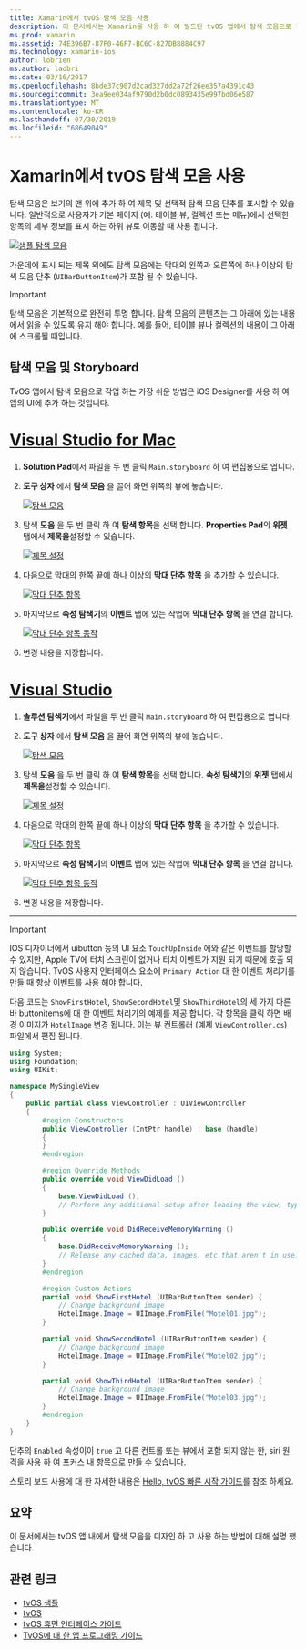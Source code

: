```yaml
---
title: Xamarin에서 tvOS 탐색 모음 사용
description: 이 문서에서는 Xamarin을 사용 하 여 빌드된 tvOS 앱에서 탐색 모음으로 작업 하는 방법을 설명 합니다. 스토리 보드에 탐색 모음을 설정 하 고 이러한 단추에서 이벤트에 응답 하는 방법을 설명 합니다.
ms.prod: xamarin
ms.assetid: 74E396B7-87F0-46F7-BC6C-827DB8884C97
ms.technology: xamarin-ios
author: lobrien
ms.author: laobri
ms.date: 03/16/2017
ms.openlocfilehash: 8bde37c907d2cad327dd2a72f26ee357a4391c43
ms.sourcegitcommit: 3ea9ee034af9790d2b0dc0893435e997bd06e587
ms.translationtype: MT
ms.contentlocale: ko-KR
ms.lasthandoff: 07/30/2019
ms.locfileid: "68649049"
---
```

# <a name="working-with-tvos-navigation-bars-in-xamarin"></a>Xamarin에서 tvOS 탐색 모음 사용

탐색 모음은 보기의 맨 위에 추가 하 여 제목 및 선택적 탐색 모음 단추를 표시할 수 있습니다. 일반적으로 사용자가 기본 페이지 (예: 테이블 뷰, 컬렉션 또는 메뉴)에서 선택한 항목의 세부 정보를 표시 하는 하위 뷰로 이동할 때 사용 됩니다.

[![](navigation-bars-images/navbar01.png "샘플 탐색 모음")](navigation-bars-images/navbar01.png#lightbox)

가운데에 표시 되는 제목 외에도 탐색 모음에는 막대의 왼쪽과 오른쪽에 하나 이상의 탐색 모음 단추 (`UIBarButtonItem`)가 포함 될 수 있습니다.

> [!IMPORTANT]
> 탐색 모음은 기본적으로 완전히 투명 합니다. 탐색 모음의 콘텐츠는 그 아래에 있는 내용에서 읽을 수 있도록 유지 해야 합니다. 예를 들어, 테이블 뷰나 컬렉션의 내용이 그 아래에 스크롤될 때입니다.

<a name="Navigation-Bars-and-Storyboards" />

## <a name="navigation-bars-and-storyboards"></a>탐색 모음 및 Storyboard

TvOS 앱에서 탐색 모음으로 작업 하는 가장 쉬운 방법은 iOS Designer를 사용 하 여 앱의 UI에 추가 하는 것입니다.

# <a name="visual-studio-for-mactabmacos"></a>[Visual Studio for Mac](#tab/macos)

1. **Solution Pad**에서 파일을 두 번 클릭 `Main.storyboard` 하 여 편집용으로 엽니다.
1. **도구 상자** 에서 **탐색 모음** 을 끌어 화면 위쪽의 뷰에 놓습니다. 

    [![](navigation-bars-images/navbar02.png "탐색 모음")](navigation-bars-images/navbar02.png#lightbox)
1. 탐색 **모음** 을 두 번 클릭 하 여 **탐색 항목**을 선택 합니다. **Properties Pad**의 **위젯** 탭에서 **제목을**설정할 수 있습니다. 

    [![](navigation-bars-images/navbar03.png "제목 설정")](navigation-bars-images/navbar03.png#lightbox)
1. 다음으로 막대의 한쪽 끝에 하나 이상의 **막대 단추 항목** 을 추가할 수 있습니다. 

    [![](navigation-bars-images/navbar04.png "막대 단추 항목")](navigation-bars-images/navbar04.png#lightbox)
1. 마지막으로 **속성 탐색기**의 **이벤트** 탭에 있는 작업에 **막대 단추 항목** 을 연결 합니다. 

    [![](navigation-bars-images/navbar05.png "막대 단추 항목 동작")](navigation-bars-images/navbar05.png#lightbox)
1. 변경 내용을 저장합니다.


# <a name="visual-studiotabwindows"></a>[Visual Studio](#tab/windows)


1. **솔루션 탐색기**에서 파일을 두 번 클릭 `Main.storyboard` 하 여 편집용으로 엽니다.
1. **도구 상자** 에서 **탐색 모음** 을 끌어 화면 위쪽의 뷰에 놓습니다. 

    [![](navigation-bars-images/navbar02-vs.png "탐색 모음")](navigation-bars-images/navbar02-vs.png#lightbox)
1. 탐색 **모음** 을 두 번 클릭 하 여 **탐색 항목**을 선택 합니다. **속성 탐색기**의 **위젯** 탭에서 **제목을**설정할 수 있습니다. 

    [![](navigation-bars-images/navbar03-vs.png "제목 설정")](navigation-bars-images/navbar03-vs.png#lightbox)
1. 다음으로 막대의 한쪽 끝에 하나 이상의 **막대 단추 항목** 을 추가할 수 있습니다. 

    [![](navigation-bars-images/navbar04-vs.png "막대 단추 항목")](navigation-bars-images/navbar04-vs.png#lightbox)
1. 마지막으로 **속성 탐색기**의 **이벤트** 탭에 있는 작업에 **막대 단추 항목** 을 연결 합니다. 

    [![](navigation-bars-images/navbar05-vs.png "막대 단추 항목 동작")](navigation-bars-images/navbar05-vs.png#lightbox)
1. 변경 내용을 저장합니다.


-----

> [!IMPORTANT]
> IOS 디자이너에서 uibutton 등의 UI 요소 `TouchUpInside` 에와 같은 이벤트를 할당할 수 있지만, Apple TV에 터치 스크린이 없거나 터치 이벤트가 지원 되기 때문에 호출 되지 않습니다. TvOS 사용자 인터페이스 요소에 `Primary Action` 대 한 이벤트 처리기를 만들 때 항상 이벤트를 사용 해야 합니다.

다음 코드는 `ShowFirstHotel`, `ShowSecondHotel`및 `ShowThirdHotel`의 세 가지 다른 바 buttonitems에 대 한 이벤트 처리기의 예제를 제공 합니다. 각 항목을 클릭 하면 배경 이미지가 `HotelImage` 변경 됩니다. 이는 뷰 컨트롤러 (예제 `ViewController.cs`) 파일에서 편집 됩니다.

```csharp
using System;
using Foundation;
using UIKit;

namespace MySingleView
{
    public partial class ViewController : UIViewController
    {
        #region Constructors
        public ViewController (IntPtr handle) : base (handle)
        {
        }
        #endregion

        #region Override Methods
        public override void ViewDidLoad ()
        {
            base.ViewDidLoad ();
            // Perform any additional setup after loading the view, typically from a nib.
        }

        public override void DidReceiveMemoryWarning ()
        {
            base.DidReceiveMemoryWarning ();
            // Release any cached data, images, etc that aren't in use.
        }
        #endregion

        #region Custom Actions
        partial void ShowFirstHotel (UIBarButtonItem sender) {
            // Change background image
            HotelImage.Image = UIImage.FromFile("Motel01.jpg");
        }

        partial void ShowSecondHotel (UIBarButtonItem sender) {
            // Change background image
            HotelImage.Image = UIImage.FromFile("Motel02.jpg");
        }

        partial void ShowThirdHotel (UIBarButtonItem sender) {
            // Change background image
            HotelImage.Image = UIImage.FromFile("Motel03.jpg");
        }
        #endregion
    }
}
```

단추의 `Enabled` 속성이이 `true` 고 다른 컨트롤 또는 뷰에서 포함 되지 않는 한, siri 원격을 사용 하 여 포커스 내 항목으로 만들 수 있습니다.

스토리 보드 사용에 대 한 자세한 내용은 [Hello, tvOS 빠른 시작 가이드](~/ios/tvos/get-started/hello-tvos.md)를 참조 하세요. 

<a name="Summary" />

## <a name="summary"></a>요약

이 문서에서는 tvOS 앱 내에서 탐색 모음을 디자인 하 고 사용 하는 방법에 대해 설명 했습니다.



## <a name="related-links"></a>관련 링크

- [tvOS 샘플](https://docs.microsoft.com/samples/browse/?products=xamarin&term=Xamarin.iOS+tvOS)
- [tvOS](https://developer.apple.com/tvos/)
- [tvOS 휴먼 인터페이스 가이드](https://developer.apple.com/tvos/human-interface-guidelines/)
- [TvOS에 대 한 앱 프로그래밍 가이드](https://developer.apple.com/library/prerelease/tvos/documentation/General/Conceptual/AppleTV_PG/)
